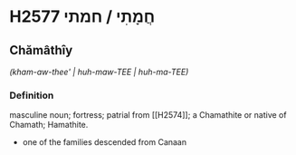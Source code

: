 # H2577 חֲמָתִי / חמתי

## Chămâthîy

_(kham-aw-thee' | huh-maw-TEE | huh-ma-TEE)_

### Definition

masculine noun; fortress; patrial from [[H2574]]; a Chamathite or native of Chamath; Hamathite.

- one of the families descended from Canaan
